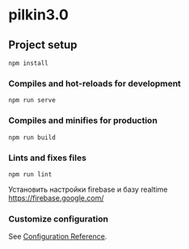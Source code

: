 # pilkin3.0

## Project setup
```
npm install
```

### Compiles and hot-reloads for development
```
npm run serve
```

### Compiles and minifies for production
```
npm run build
```

### Lints and fixes files
```
npm run lint
```
Установить настройки firebase и базу realtime https://firebase.google.com/
### Customize configuration
See [Configuration Reference](https://cli.vuejs.org/config/).
